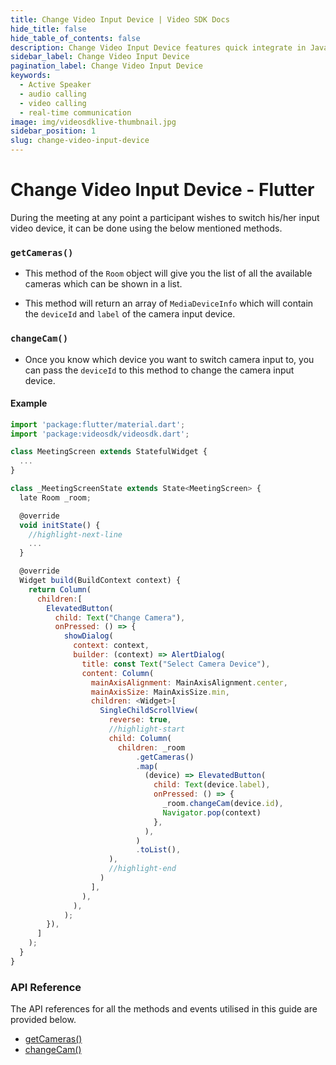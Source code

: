 ```yaml
---
title: Change Video Input Device | Video SDK Docs
hide_title: false
hide_table_of_contents: false
description: Change Video Input Device features quick integrate in Javascript, React JS, Android, IOS, React Native, Flutter with Video SDK to add live video & audio conferencing to your applications.
sidebar_label: Change Video Input Device
pagination_label: Change Video Input Device
keywords:
  - Active Speaker
  - audio calling
  - video calling
  - real-time communication
image: img/videosdklive-thumbnail.jpg
sidebar_position: 1
slug: change-video-input-device
---
```


# Change Video Input Device - Flutter

During the meeting at any point a participant wishes to switch his/her input video device, it can be done using the below mentioned methods.

### `getCameras()`

- This method of the `Room` object will give you the list of all the available cameras which can be shown in a list.

- This method will return an array of `MediaDeviceInfo` which will contain the `deviceId` and `label` of the camera input device.

### `changeCam()`

- Once you know which device you want to switch camera input to, you can pass the `deviceId` to this method to change the camera input device.

#### Example

```js
import 'package:flutter/material.dart';
import 'package:videosdk/videosdk.dart';

class MeetingScreen extends StatefulWidget {
  ...
}

class _MeetingScreenState extends State<MeetingScreen> {
  late Room _room;

  @override
  void initState() {
    //highlight-next-line
    ...
  }

  @override
  Widget build(BuildContext context) {
    return Column(
      children:[
        ElevatedButton(
          child: Text("Change Camera"),
          onPressed: () => {
            showDialog(
              context: context,
              builder: (context) => AlertDialog(
                title: const Text("Select Camera Device"),
                content: Column(
                  mainAxisAlignment: MainAxisAlignment.center,
                  mainAxisSize: MainAxisSize.min,
                  children: <Widget>[
                    SingleChildScrollView(
                      reverse: true,
                      //highlight-start
                      child: Column(
                        children: _room
                            .getCameras()
                            .map(
                              (device) => ElevatedButton(
                                child: Text(device.label),
                                onPressed: () => {
                                  _room.changeCam(device.id),
                                  Navigator.pop(context)
                                },
                              ),
                            )
                            .toList(),
                      ),
                      //highlight-end
                    )
                  ],
                ),
              ),
            );
        }),
      ]
    );
  }
}
```

### API Reference

The API references for all the methods and events utilised in this guide are provided below.

- [getCameras()](/flutter/api/sdk-reference/room-class/methods#getcameras)
- [changeCam()](/flutter/api/sdk-reference/room-class/methods#changecam)
